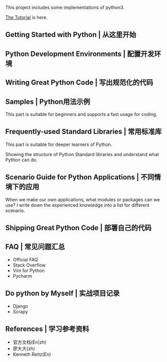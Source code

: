 This project includes some implementations of python3.

[The Tutorial](https://liyanjiu.github.io/2017/07/27/python-tutorial) is here.

Getting Started with Python | 从这里开始
---------------------------

Python Development Environments | 配置开发环境
-------------------------------

Writing Great Python Code | 写出规范化的代码
-------------------------

Samples | Python用法示例
-------------
This part is suitable for beginners and supports a fast usage for coding.

Frequently-used Standard Libraries | 常用标准库
----------------------------------
This part is suitable for deeper learners of Python.  

Showing the structure of Python Standard libraries and understand what Python can do.   

Scenario Guide for Python Applications | 不同情境下的应用
--------------------------------------
When we make our own applications, what modules or packages can we use?
I write down the experienced knowledge into a list for different scenario. 

Shipping Great Python Code | 部署自己的代码
--------------------------

FAQ | 常见问题汇总
---
- Official FAQ
- Stack Overflow
- Vim for Python
- Pycharm


Do python by Myself | 实战项目记录
-------------------
- Django
- Scrapy

References | 学习参考资料
----------
- 官方文档(En|zh)
- 廖大大(zh)
- Kenneth Reitz(En)
